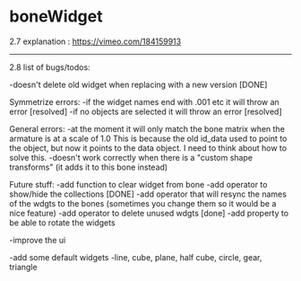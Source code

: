 # boneWidget

2.7 explanation : https://vimeo.com/184159913

----------
2.8 list of bugs/todos:

-doesn't delete old widget when replacing with a new version [DONE]

Symmetrize errors:
-if the widget names end with .001 etc it will throw an error [resolved]
-if no objects are selected it will throw an error [resolved]

General errors:
-at the moment it will only match the bone matrix when the armature is at a scale of 1.0  This is because the old id_data used to point to the object, but now it points to the data object.
I need to think about how to solve this.
-doesn't work correctly when there is a "custom shape transforms" (it adds it to this bone instead)

Future stuff:
-add function to clear widget from bone
-add operator to show/hide the collections [DONE]
-add operator that will resync the names of the wdgts to the bones
(sometimes you change them so it would be a nice feature)
-add operator to delete unused wdgts [done]
-add property to be able to rotate the widgets

-improve the ui

-add some default widgets
    -line, cube, plane, half cube, circle, gear, triangle
